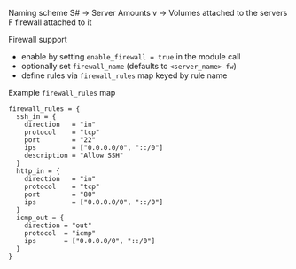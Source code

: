 Naming scheme
S# -> Server Amounts
v -> Volumes attached to the servers
F firewall attached to it

Firewall support
- enable by setting `enable_firewall = true` in the module call
- optionally set `firewall_name` (defaults to `<server_name>-fw`)
- define rules via `firewall_rules` map keyed by rule name

Example `firewall_rules` map
```
firewall_rules = {
  ssh_in = {
    direction   = "in"
    protocol    = "tcp"
    port        = "22"
    ips         = ["0.0.0.0/0", "::/0"]
    description = "Allow SSH"
  }
  http_in = {
    direction   = "in"
    protocol    = "tcp"
    port        = "80"
    ips         = ["0.0.0.0/0", "::/0"]
  }
  icmp_out = {
    direction = "out"
    protocol  = "icmp"
    ips       = ["0.0.0.0/0", "::/0"]
  }
}
```
